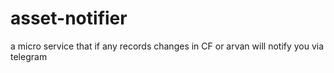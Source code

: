 # asset-notifier
a micro service that if any records changes in CF or arvan will notify you via telegram
